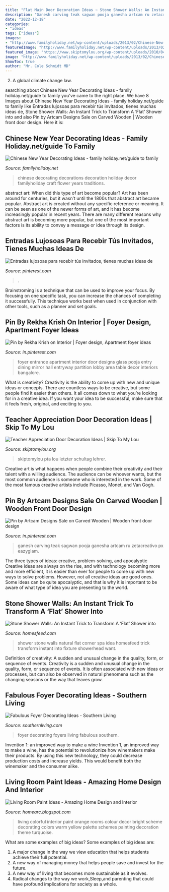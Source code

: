 ```yaml
---
title: "Flat Main Door Decoration Ideas ~ Stone Shower Walls: An Instant Trick To Transform A ‘flat’ Shower Into"
description: "Ganesh carving teak sagwan pooja ganesha artcam ru zetacreativo px eazyglam"
date: "2022-12-18"
categories:
- "ideas"
tags: ["ideas"]
images:
- "http://www.familyholiday.net/wp-content/uploads/2013/02/Chinese-New-Year-Decorating-Ideas_28.jpg"
featuredImage: "http://www.familyholiday.net/wp-content/uploads/2013/02/Chinese-New-Year-Decorating-Ideas_28.jpg"
featured_image: "https://www.skiptomylou.org/wp-content/uploads/2010/04/TeacherDoor-superstar-1.jpg"
image: "http://www.familyholiday.net/wp-content/uploads/2013/02/Chinese-New-Year-Decorating-Ideas_28.jpg"
ShowToc: true
author: "Mr. Cole Schmidt MD"
---
```



2. A global climate change law.

	

		
searching about Chinese New Year Decorating Ideas - family holiday.net/guide to family you've came to the right place. We have 8 Images about Chinese New Year Decorating Ideas - family holiday.net/guide to family like Entradas lujosoas para recebir tús invitados, tienes muchas ideas de, Stone Shower Walls: An Instant Trick to Transform A ‘Flat’ Shower into and also Pin by Artcam Designs Sale on Carved Wooden | Wooden front door design. Here it is:
		
    
## Chinese New Year Decorating Ideas - Family Holiday.net/guide To Family

<img loading=lazy src="http://www.familyholiday.net/wp-content/uploads/2013/02/Chinese-New-Year-Decorating-Ideas_28.jpg" onerror="this.onerror=null;this.src='https://tse2.mm.bing.net/th?id=OIP._osfKZX55Y7L0wllunK2IQHaJ4&amp;pid=15.1';" alt="Chinese New Year Decorating Ideas - family holiday.net/guide to family">

_Source: familyholiday.net_

>chinese decorating decorations decoration holiday decor familyholiday craft flower years traditions. 

	

abstract art: When did this type of art become popular?
Art has been around for centuries, but it wasn’t until the 1800s that abstract art became popular. Abstract art is created without any specific reference or meaning. It can be seen as one of the newer forms of art, and it has become increasingly popular in recent years. There are many different reasons why abstract art is becoming more popular, but one of the most important factors is its ability to convey a message or idea through its design.

    
## Entradas Lujosoas Para Recebir Tús Invitados, Tienes Muchas Ideas De

<img loading=lazy src="https://i.pinimg.com/736x/2e/c6/be/2ec6be47803d8037293b4872fe4525db.jpg" onerror="this.onerror=null;this.src='https://tse3.mm.bing.net/th?id=OIP.-XMNyAL8yAQnaKUt4TjGNAHaKX&amp;pid=15.1';" alt="Entradas lujosoas para recebir tús invitados, tienes muchas ideas de">

_Source: pinterest.com_

>. 

	

Brainstroming is a technique that can be used to improve your focus. By focusing on one specific task, you can increase the chances of completing it successfully. This technique works best when used in conjunction with other tools, such as a planner and set goals.

    
## Pin By Rekha Krish On Interior | Foyer Design, Apartment Foyer Ideas

<img loading=lazy src="https://i.pinimg.com/736x/06/14/70/0614703a171d0f02129e38ab935d271f.jpg" onerror="this.onerror=null;this.src='https://tse2.mm.bing.net/th?id=OIP.aYLBIUfbSOLzPmA5FIUmMgHaLi&amp;pid=15.1';" alt="Pin by Rekha Krish on Interior | Foyer design, Apartment foyer ideas">

_Source: in.pinterest.com_

>foyer entrance apartment interior door designs glass pooja entry dining mirror hall entryway partition lobby area table decor interiors bangalore. 

	

What is creativity?
Creativity is the ability to come up with new and unique ideas or concepts. There are countless ways to be creative, but some people find it easier than others. It all comes down to what you’re looking for in a creative idea. If you want your idea to be successful, make sure that it feels fresh, original, and exciting to you.

    
## Teacher Appreciation Door Decoration Ideas | Skip To My Lou

<img loading=lazy src="https://www.skiptomylou.org/wp-content/uploads/2010/04/TeacherDoor-superstar-1.jpg" onerror="this.onerror=null;this.src='https://tse1.mm.bing.net/th?id=OIP.cYkg-tU2Kjc2ahS02dihHwAAAA&amp;pid=15.1';" alt="Teacher Appreciation Door Decoration Ideas | Skip To My Lou">

_Source: skiptomylou.org_

>skiptomylou pta lou letzter schultag lehrer. 

	

Creative art is what happens when people combine their creativity and their talent with a willing audience. The audience can be whoever wants, but the most common audience is someone who is interested in the work. Some of the most famous creative artists include Picasso, Monet, and Van Gogh.

    
## Pin By Artcam Designs Sale On Carved Wooden | Wooden Front Door Design

<img loading=lazy src="https://i.pinimg.com/736x/e6/39/f9/e639f9ee5404e9d52911ae9c1e600361.jpg" onerror="this.onerror=null;this.src='https://tse3.mm.bing.net/th?id=OIP.Gz8FRkgvqbpUJXDNFsOo6QHaNK&amp;pid=15.1';" alt="Pin by Artcam Designs Sale on Carved Wooden | Wooden front door design">

_Source: in.pinterest.com_

>ganesh carving teak sagwan pooja ganesha artcam ru zetacreativo px eazyglam. 

	

The three types of ideas: creative, problem-solving, and apocalyptic
Creative ideas are always on the rise, and with technology becoming more and more efficient, it is easier than ever for people to come up with new ways to solve problems. However, not all creative ideas are good ones. Some ideas can be quite apocalyptic, and that is why it is important to be aware of what type of idea you are presenting to the world.

    
## Stone Shower Walls: An Instant Trick To Transform A ‘Flat’ Shower Into

<img loading=lazy src="https://homesfeed.com/wp-content/uploads/2015/09/A-doorless-shower-idea-with-natural-stone-walls-corner-shelves-a-heldhand-showerhead-fixture-wall-mount-showerhead-fixture-mosaic-tiles-floors-idea-.jpg" onerror="this.onerror=null;this.src='https://tse3.mm.bing.net/th?id=OIP.844y-j3fGUrS03sMnJkiIQHaE6&amp;pid=15.1';" alt="Stone Shower Walls: An Instant Trick to Transform A ‘Flat’ Shower into">

_Source: homesfeed.com_

>shower stone walls natural flat corner spa idea homesfeed trick transform instant into fixture showerhead want. 

	

Definition of creativity: A sudden and unusual change in the quality, form, or sequence of events.
Creativity is a sudden and unusual change in the quality, form, or sequence of events. It is often associated with new ideas or processes, but can also be observed in natural phenomena such as the changing seasons or the way that leaves grow.

    
## Fabulous Foyer Decorating Ideas - Southern Living

<img loading=lazy src="https://img1.southernliving.timeinc.net/sites/default/files/styles/responsive_etr_gallery_desktop_portrait/public/image/2016/04/main/shiplap-foyer-2444801-24765.jpg?itok=mtXz-6Ew" onerror="this.onerror=null;this.src='https://tse3.mm.bing.net/th?id=OIP.07jDfUiorHvj11Hq20jvdwHaLH&amp;pid=15.1';" alt="Fabulous Foyer Decorating Ideas - Southern Living">

_Source: southernliving.com_

>foyer decorating foyers living fabulous southern. 

	

Invention 1: an improved way to make a wine
Invention 1, an improved way to make a wine, has the potential to revolutionize how winemakers make their products. By using this new technology, they could decrease production costs and increase yields. This would benefit both the winemaker and the consumer alike.

    
## Living Room Paint Ideas - Amazing Home Design And Interior

<img loading=lazy src="http://1.bp.blogspot.com/-vFAE1T2ZypU/UNav0x9iZWI/AAAAAAAABdM/YaflC67HX54/s1600/Awesome-Colorful-Living-Room-Design-Ideas.jpg" onerror="this.onerror=null;this.src='https://tse3.mm.bing.net/th?id=OIP.Nr1Pe8VXmO4pKjShKRA2EAHaJ3&amp;pid=15.1';" alt="Living Room Paint Ideas - Amazing Home Design and Interior">

_Source: homearc.blogspot.com_

>living colorful interior paint orange rooms colour decor bright scheme decorating colors warm yellow palette schemes painting decoration theme turquoise. 

	

What are some examples of big ideas?
Some examples of big ideas are: 
1. A major change in the way we view education that helps students achieve their full potential. 
2. A new way of managing money that helps people save and invest for the future. 
3. A new way of living that becomes more sustainable as it evolves. 
4. Radical changes to the way we work,Sleep,and parenting that could have profound implications for society as a whole.

